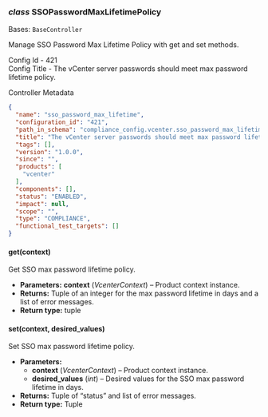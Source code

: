 ### *class* SSOPasswordMaxLifetimePolicy

Bases: `BaseController`

Manage SSO Password Max Lifetime Policy with get and set methods.

Config Id - 421
<br/>
Config Title - The vCenter server passwords should meet max password lifetime policy.
<br/>

Controller Metadata
```json
{
  "name": "sso_password_max_lifetime",
  "configuration_id": "421",
  "path_in_schema": "compliance_config.vcenter.sso_password_max_lifetime",
  "title": "The vCenter server passwords should meet max password lifetime policy.",
  "tags": [],
  "version": "1.0.0",
  "since": "",
  "products": [
    "vcenter"
  ],
  "components": [],
  "status": "ENABLED",
  "impact": null,
  "scope": "",
  "type": "COMPLIANCE",
  "functional_test_targets": []
}
```

#### get(context)

Get SSO max password lifetime policy.

* **Parameters:**
  **context** (*VcenterContext*) – Product context instance.
* **Returns:**
  Tuple of an integer for the max password lifetime in days and a list of error messages.
* **Return type:**
  tuple

#### set(context, desired_values)

Set SSO max password lifetime policy.

* **Parameters:**
  * **context** (*VcenterContext*) – Product context instance.
  * **desired_values** (*int*) – Desired values for the SSO max password lifetime in days.
* **Returns:**
  Tuple of “status” and list of error messages.
* **Return type:**
  Tuple
